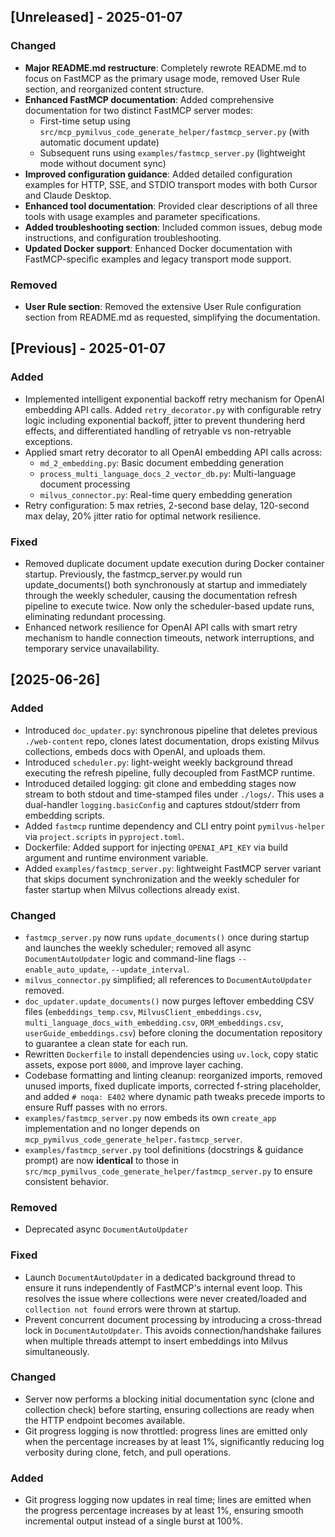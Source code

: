 ## [Unreleased] - 2025-01-07
### Changed
- **Major README.md restructure**: Completely rewrote README.md to focus on FastMCP as the primary usage mode, removed User Rule section, and reorganized content structure.
- **Enhanced FastMCP documentation**: Added comprehensive documentation for two distinct FastMCP server modes:
  - First-time setup using `src/mcp_pymilvus_code_generate_helper/fastmcp_server.py` (with automatic document update)
  - Subsequent runs using `examples/fastmcp_server.py` (lightweight mode without document sync)
- **Improved configuration guidance**: Added detailed configuration examples for HTTP, SSE, and STDIO transport modes with both Cursor and Claude Desktop.
- **Enhanced tool documentation**: Provided clear descriptions of all three tools with usage examples and parameter specifications.
- **Added troubleshooting section**: Included common issues, debug mode instructions, and configuration troubleshooting.
- **Updated Docker support**: Enhanced Docker documentation with FastMCP-specific examples and legacy transport mode support.

### Removed
- **User Rule section**: Removed the extensive User Rule configuration section from README.md as requested, simplifying the documentation.

## [Previous] - 2025-01-07
### Added
- Implemented intelligent exponential backoff retry mechanism for OpenAI embedding API calls. Added `retry_decorator.py` with configurable retry logic including exponential backoff, jitter to prevent thundering herd effects, and differentiated handling of retryable vs non-retryable exceptions.
- Applied smart retry decorator to all OpenAI embedding API calls across:
  - `md_2_embedding.py`: Basic document embedding generation
  - `process_multi_language_docs_2_vector_db.py`: Multi-language document processing  
  - `milvus_connector.py`: Real-time query embedding generation
- Retry configuration: 5 max retries, 2-second base delay, 120-second max delay, 20% jitter ratio for optimal network resilience.

### Fixed
- Removed duplicate document update execution during Docker container startup. Previously, the fastmcp_server.py would run update_documents() both synchronously at startup and immediately through the weekly scheduler, causing the documentation refresh pipeline to execute twice. Now only the scheduler-based update runs, eliminating redundant processing.
- Enhanced network resilience for OpenAI API calls with smart retry mechanism to handle connection timeouts, network interruptions, and temporary service unavailability.

## [2025-06-26]
### Added
- Introduced `doc_updater.py`: synchronous pipeline that deletes previous `./web-content` repo, clones latest documentation, drops existing Milvus collections, embeds docs with OpenAI, and uploads them.
- Introduced `scheduler.py`: light-weight weekly background thread executing the refresh pipeline, fully decoupled from FastMCP runtime.
- Introduced detailed logging: git clone and embedding stages now stream to both stdout and time-stamped files under `./logs/`. This uses a dual-handler `logging.basicConfig` and captures stdout/stderr from embedding scripts.
- Added `fastmcp` runtime dependency and CLI entry point `pymilvus-helper` via `project.scripts` in `pyproject.toml`.
- Dockerfile: Added support for injecting `OPENAI_API_KEY` via build argument and runtime environment variable.
- Added `examples/fastmcp_server.py`: lightweight FastMCP server variant that skips document synchronization and the weekly scheduler for faster startup when Milvus collections already exist.

### Changed
- `fastmcp_server.py` now runs `update_documents()` once during startup and launches the weekly scheduler; removed all async `DocumentAutoUpdater` logic and command-line flags `--enable_auto_update`, `--update_interval`.
- `milvus_connector.py` simplified; all references to `DocumentAutoUpdater` removed.
- `doc_updater.update_documents()` now purges leftover embedding CSV files (`embeddings_temp.csv`, `MilvusClient_embeddings.csv`, `multi_language_docs_with_embedding.csv`, `ORM_embeddings.csv`, `userGuide_embeddings.csv`) before cloning the documentation repository to guarantee a clean state for each run.
- Rewritten `Dockerfile` to install dependencies using `uv.lock`, copy static assets, expose port `8000`, and improve layer caching.
- Codebase formatting and linting cleanup: reorganized imports, removed unused imports, fixed duplicate imports, corrected f-string placeholder, and added `# noqa: E402` where dynamic path tweaks precede imports to ensure Ruff passes with no errors.
- `examples/fastmcp_server.py` now embeds its own `create_app` implementation and no longer depends on `mcp_pymilvus_code_generate_helper.fastmcp_server`.
- `examples/fastmcp_server.py` tool definitions (docstrings & guidance prompt) are now **identical** to those in `src/mcp_pymilvus_code_generate_helper/fastmcp_server.py` to ensure consistent behavior.

### Removed
- Deprecated async `DocumentAutoUpdater`

### Fixed
- Launch `DocumentAutoUpdater` in a dedicated background thread to ensure it runs independently of FastMCP's internal event loop. This resolves the issue where collections were never created/loaded and `collection not found` errors were thrown at startup.
- Prevent concurrent document processing by introducing a cross-thread lock in `DocumentAutoUpdater`. This avoids connection/handshake failures when multiple threads attempt to insert embeddings into Milvus simultaneously.

### Changed
- Server now performs a blocking initial documentation sync (clone and collection check) before starting, ensuring collections are ready when the HTTP endpoint becomes available.
- Git progress logging is now throttled: progress lines are emitted only when the percentage increases by at least 1%, significantly reducing log verbosity during clone, fetch, and pull operations.

### Added
- Git progress logging now updates in real time; lines are emitted when the progress percentage increases by at least 1%, ensuring smooth incremental output instead of a single burst at 100%.